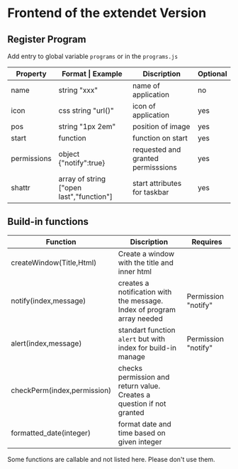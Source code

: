 # Frontend of the extendet Version

## Register Program

Add entry to global variable `programs` or in the `programs.js`

|Property|Format \| Example|Discription|Optional|
|---|---|---|---|
|name|string "xxx"|name of application|no|
|icon|css string "url()"|icon of application|yes|
|pos|string "1px 2em"|position of image|yes|
|start|function|function on start|yes|
|permissions|object {"notify":true}|requested and granted permisssions|yes|
|shattr|array of string ["open last","function"]|start attributes for taskbar|yes|

## Build-in functions

|Function|Discription|Requires|
|---|---|---|
|createWindow(Title,Html)|Create a window with the title and inner html||
|notify(index,message)|creates a notification with the message. Index of program array needed|Permission "notify"|
|alert(index,message)|standart function `alert` but with index for build-in manage|Permission "notify"|
|checkPerm(index,permission)|checks permission and return value. Creates a question if not granted||
|formatted_date(integer)|format date and time based on given integer||

Some functions are callable and not listed here. Please don't use them.
